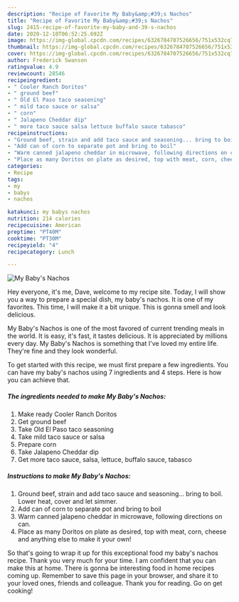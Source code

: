 ```yaml
---
description: "Recipe of Favorite My Baby&amp;#39;s Nachos"
title: "Recipe of Favorite My Baby&amp;#39;s Nachos"
slug: 2415-recipe-of-favorite-my-baby-and-39-s-nachos
date: 2020-12-10T06:52:25.692Z
image: https://img-global.cpcdn.com/recipes/6326784707526656/751x532cq70/my-babys-nachos-recipe-main-photo.jpg
thumbnail: https://img-global.cpcdn.com/recipes/6326784707526656/751x532cq70/my-babys-nachos-recipe-main-photo.jpg
cover: https://img-global.cpcdn.com/recipes/6326784707526656/751x532cq70/my-babys-nachos-recipe-main-photo.jpg
author: Frederick Swanson
ratingvalue: 4.9
reviewcount: 28546
recipeingredient:
- " Cooler Ranch Doritos"
- " ground beef"
- " Old El Paso taco seasoning"
- " mild taco sauce or salsa"
- " corn"
- " Jalapeno Cheddar dip"
- " more taco sauce salsa lettuce buffalo sauce tabasco"
recipeinstructions:
- "Ground beef, strain and add taco sauce and seasoning... bring to boil. Lower heat, cover and let simmer."
- "Add can of corn to separate pot and bring to boil"
- "Warm canned jalapeno cheddar in microwave, following directions on can."
- "Place as many Doritos on plate as desired, top with meat, corn, cheese and anything else to make it your own!"
categories:
- Recipe
tags:
- my
- babys
- nachos

katakunci: my babys nachos 
nutrition: 214 calories
recipecuisine: American
preptime: "PT40M"
cooktime: "PT30M"
recipeyield: "4"
recipecategory: Lunch

---
```



![My Baby&#39;s Nachos](https://img-global.cpcdn.com/recipes/6326784707526656/751x532cq70/my-babys-nachos-recipe-main-photo.jpg)

Hey everyone, it's me, Dave, welcome to my recipe site. Today, I will show you a way to prepare a special dish, my baby&#39;s nachos. It is one of my favorites. This time, I will make it a bit unique. This is gonna smell and look delicious.

My Baby&#39;s Nachos is one of the most favored of current trending meals in the world. It is easy, it's fast, it tastes delicious. It is appreciated by millions every day. My Baby&#39;s Nachos is something that I've loved my entire life. They're fine and they look wonderful.




To get started with this recipe, we must first prepare a few ingredients. You can have my baby&#39;s nachos using 7 ingredients and 4 steps. Here is how you can achieve that.

<!--inarticleads1-->

##### The ingredients needed to make My Baby&#39;s Nachos:

1. Make ready  Cooler Ranch Doritos
1. Get  ground beef
1. Take  Old El Paso taco seasoning
1. Take  mild taco sauce or salsa
1. Prepare  corn
1. Take  Jalapeno Cheddar dip
1. Get  more taco sauce, salsa, lettuce, buffalo sauce, tabasco




<!--inarticleads2-->

##### Instructions to make My Baby&#39;s Nachos:

1. Ground beef, strain and add taco sauce and seasoning... bring to boil. Lower heat, cover and let simmer.
1. Add can of corn to separate pot and bring to boil
1. Warm canned jalapeno cheddar in microwave, following directions on can.
1. Place as many Doritos on plate as desired, top with meat, corn, cheese and anything else to make it your own!




So that's going to wrap it up for this exceptional food my baby&#39;s nachos recipe. Thank you very much for your time. I am confident that you can make this at home. There is gonna be interesting food in home recipes coming up. Remember to save this page in your browser, and share it to your loved ones, friends and colleague. Thank you for reading. Go on get cooking!
